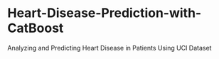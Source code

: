 # Heart-Disease-Prediction-with-CatBoost
Analyzing and Predicting Heart Disease in Patients Using UCI Dataset
